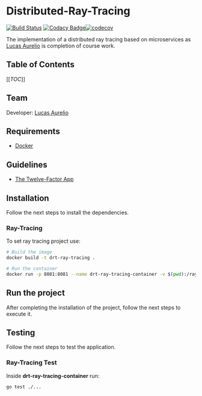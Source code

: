 # Distributed-Ray-Tracing

[![Build Status](https://travis-ci.org/lucas625/Distributed-Ray-Tracing.svg?branch=master)](https://travis-ci.org/lucas625/Distributed-Ray-Tracing) [![Codacy Badge](https://app.codacy.com/project/badge/Grade/c97b506fef9f4eb8a23da10b04a04fb1)](https://www.codacy.com/manual/lucas625/Distributed-Ray-Tracing?utm_source=github.com&amp;utm_medium=referral&amp;utm_content=lucas625/Distributed-Ray-Tracing&amp;utm_campaign=Badge_Grade)[![codecov](https://codecov.io/gh/lucas625/Distributed-Ray-Tracing/branch/master/graph/badge.svg)](https://codecov.io/gh/lucas625/Distributed-Ray-Tracing)

The implementation of a distributed ray tracing based on microservices as [Lucas Aurelio](https://github.com/lucas625) is completion of course work.

## Table of Contents

[[_TOC_]]

## Team

Developer: [Lucas Aurelio](https://github.com/lucas625)

## Requirements

- [Docker](https://docs.docker.com/desktop/)

## Guidelines

- [The Twelve-Factor App](https://12factor.net/)

## Installation

Follow the next steps to install the dependencies.

### Ray-Tracing

To set ray tracing project use:

```sh
# Build the image
docker build -t drt-ray-tracing .

# Run the container
docker run -p 8081:8081 --name drt-ray-tracing-container -v $(pwd):/ray-tracing --rm drt-ray-tracing
```

## Run the project

After completing the installation of the project, follow the next steps to execute it.

## Testing

Follow the next steps to test the application.

### Ray-Tracing Test

Inside **drt-ray-tracing-container** run:

```sh
go test ./...
```
